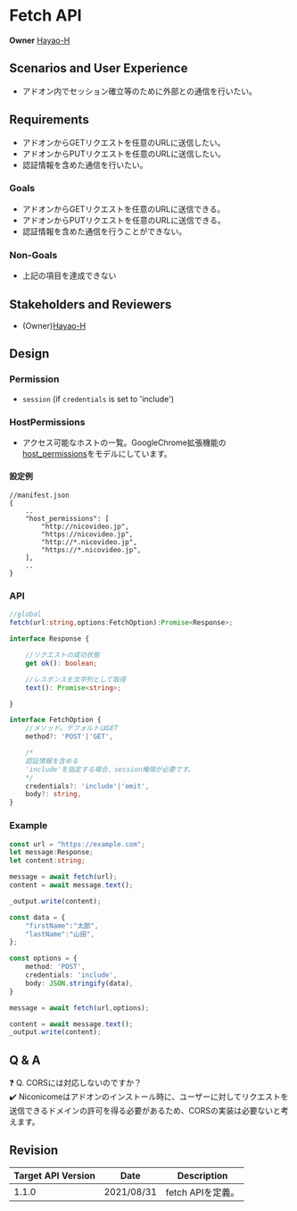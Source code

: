 # Fetch API

**Owner** [Hayao-H](https://github.com/Hayao-H)

## Scenarios and User Experience
- アドオン内でセッション確立等のために外部との通信を行いたい。

## Requirements
- アドオンからGETリクエストを任意のURLに送信したい。
- アドオンからPUTリクエストを任意のURLに送信したい。
- 認証情報を含めた通信を行いたい。

### Goals
- アドオンからGETリクエストを任意のURLに送信できる。
- アドオンからPUTリクエストを任意のURLに送信できる。
- 認証情報を含めた通信を行うことができない。

### Non-Goals
- 上記の項目を達成できない

## Stakeholders and Reviewers
- (Owner)[Hayao-H](https://github.com/Hayao-H)

## Design

### Permission
- ```session``` (if ```credentials``` is set to 'include')

### HostPermissions
- アクセス可能なホストの一覧。GoogleChrome拡張機能の[host_permissions](https://developer.chrome.com/docs/extensions/mv3/match_patterns/)をモデルにしています。
#### 設定例
```jsonc
//manifest.json
{
    ..
    "host_permissions": [
        "http://nicovideo.jp",
        "https://nicovideo.jp",
        "http://*.nicovideo.jp",
        "https://*.nicovideo.jp",
    ],
    ..
}
```

### API
``` TypeScript
//global
fetch(url:string,options:FetchOption):Promise<Response>;

interface Response {

    //リクエストの成功状態
    get ok(): boolean;

    //レスポンスを文字列として取得
    text(): Promise<string>;

}

interface FetchOption {
    //メソッド。デフォルトはGET
    method?: 'POST'|'GET', 

    /*
    認証情報を含める
    'include'を指定する場合、session権限が必要です。
    */
    credentials?: 'include'|'omit', 
    body?: string,
}
```

### Example
``` TypeScript
const url = "https://example.com";
let message:Response;
let content:string;

message = await fetch(url);
content = await message.text();

_output.write(content);

const data = {
    "firstName":"太郎",
    "lastName":"山田",
};

const options = {
    method: 'POST', 
    credentials: 'include', 
    body: JSON.stringify(data),
}

message = await fetch(url,options);

content = await message.text();
_output.write(content);
```

## Q & A

:question: Q. CORSには対応しないのですか？  
:heavy_check_mark: Niconicomeはアドオンのインストール時に、ユーザーに対してリクエストを送信できるドメインの許可を得る必要があるため、CORSの実装は必要ないと考えます。

## Revision
Target API Version | Date | Description
--- | :---:| :---:
1.1.0 | 2021/08/31 | fetch APIを定義。